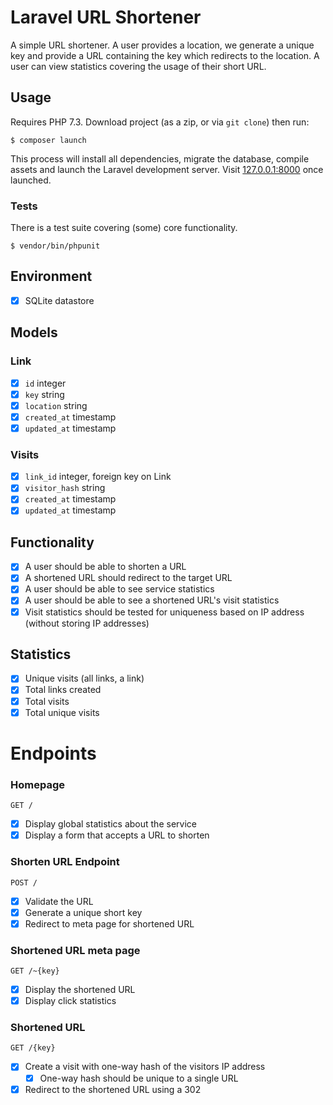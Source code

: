 # Laravel URL Shortener

A simple URL shortener. A user provides a location, we generate a unique key and
provide a URL containing the key which redirects to the location. A user can
view statistics covering the usage of their short URL.

## Usage

Requires PHP 7.3. Download project (as a zip, or via `git clone`) then run:

```
$ composer launch
```

This process will install all dependencies, migrate the database, compile assets
and launch the Laravel development server. Visit
[127.0.0.1:8000](http://127.0.0.1:8000/) once launched.

### Tests

There is a test suite covering (some) core functionality.

```
$ vendor/bin/phpunit
```

## Environment

- [x] SQLite datastore

## Models

### Link

- [x] `id` integer
- [x] `key` string
- [x] `location` string
- [x] `created_at` timestamp
- [x] `updated_at` timestamp

### Visits

- [x] `link_id` integer, foreign key on Link
- [x] `visitor_hash` string
- [x] `created_at` timestamp
- [x] `updated_at` timestamp

## Functionality

- [x] A user should be able to shorten a URL
- [x] A shortened URL should redirect to the target URL
- [x] A user should be able to see service statistics
- [x] A user should be able to see a shortened URL's visit statistics
- [x] Visit statistics should be tested for uniqueness based on IP address (without storing IP addresses)

## Statistics

- [x] Unique visits (all links, a link)
- [x] Total links created
- [x] Total visits
- [x] Total unique visits

# Endpoints

### Homepage

```
GET /
```

- [x] Display global statistics about the service
- [x] Display a form that accepts a URL to shorten

### Shorten URL Endpoint

```
POST /
```

- [x] Validate the URL
- [x] Generate a unique short key
- [x] Redirect to meta page for shortened URL

### Shortened URL meta page

```
GET /~{key}
```

- [x] Display the shortened URL
- [x] Display click statistics

### Shortened URL

```
GET /{key}
```

- [x] Create a visit with one-way hash of the visitors IP address
  - [x] One-way hash should be unique to a single URL
- [x] Redirect to the shortened URL using a 302
